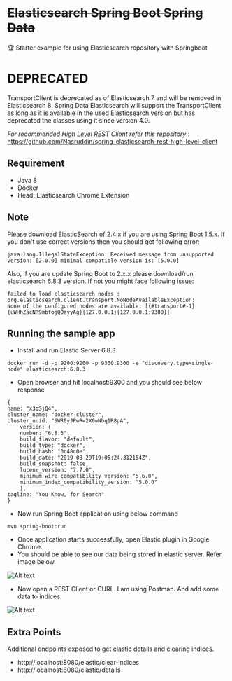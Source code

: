 # ~~Elasticsearch Spring Boot Spring Data~~
:trophy: Starter example for using Elasticsearch repository with Springboot

# DEPRECATED
TransportClient is deprecated as of Elasticsearch 7 and will be removed in Elasticsearch 8. 
Spring Data Elasticsearch will support the TransportClient as long as it is available in the used Elasticsearch version but has deprecated the classes using it since version 4.0.

_For recommended High Level REST Client refer this repository_ : https://github.com/Nasruddin/spring-elasticsearch-rest-high-level-client

## Requirement
* Java 8
* Docker
* Head: Elasticsearch Chrome Extension

## Note
Please download ElasticSearch of 2.4.x if you are using Spring Boot 1.5.x. If you don't use correct versions then you should
get following error:
```
java.lang.IllegalStateException: Received message from unsupported version: [2.0.0] minimal compatible version is: [5.0.0]
```
Also, if you are update Spring Boot to 2.x.x please download/run elasticsearch 6.8.3 version. If not you might face following issue:
```
failed to load elasticsearch nodes : org.elasticsearch.client.transport.NoNodeAvailableException: 
None of the configured nodes are available: [{#transport#-1}{uWHhZacNR9mbfojQOayyAg}{127.0.0.1}{127.0.0.1:9300}]
```
## Running the sample app

* Install and run Elastic Server 6.8.3
```
docker run -d -p 9200:9200 -p 9300:9300 -e "discovery.type=single-node" elasticsearch:6.8.3
```
* Open browser and hit localhost:9300 and you should see below response
```
{
name: "x3oSjQ4",
cluster_name: "docker-cluster",
cluster_uuid: "SWR0yJPwRw2X0wNbq1R8pA",
    version: {
    number: "6.8.3",
    build_flavor: "default",
    build_type: "docker",
    build_hash: "0c48c0e",
    build_date: "2019-08-29T19:05:24.312154Z",
    build_snapshot: false,
    lucene_version: "7.7.0",
    minimum_wire_compatibility_version: "5.6.0",
    minimum_index_compatibility_version: "5.0.0"
    },
tagline: "You Know, for Search"
}
```
* Now run Spring Boot application using below command
```
mvn spring-boot:run
```
* Once application starts successfully, open Elastic plugin in Google Chrome.
* You should be able to see our data being stored in elastic server. Refer image below

![Alt text](https://github.com/Nasruddin/elasticsearch-spring-boot-spring-data/blob/master/elastic-plugin.png?raw=true "Optional Title")

* Now open a REST Client or CURL. I am using Postman. And add some data to indices.

![Alt text](https://github.com/Nasruddin/elasticsearch-spring-boot-spring-data/blob/master/postman.png?raw=true "Optional Title")

## Extra Points
Additional endpoints exposed to get elastic details and clearing indices.
* http://localhost:8080/elastic/clear-indices
* http://localhost:8080/elastic/details
